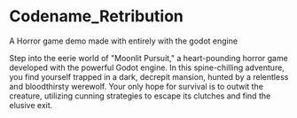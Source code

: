 # Codename_Retribution

A Horror game demo made with entirely with the godot engine

Step into the eerie world of "Moonlit Pursuit," a heart-pounding horror game developed with the powerful Godot engine. In this spine-chilling adventure, you find yourself trapped in a dark, decrepit mansion, hunted by a relentless and bloodthirsty werewolf. Your only hope for survival is to outwit the creature, utilizing cunning strategies to escape its clutches and find the elusive exit.